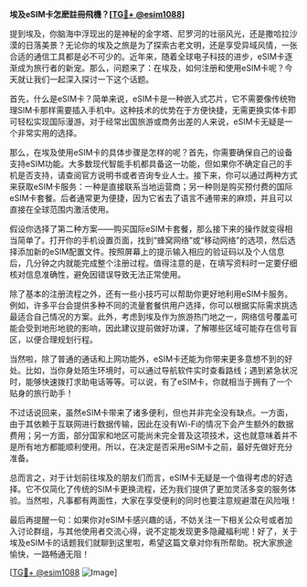**埃及eSIM卡怎麽註冊飛機？[[TG💪+ @esim1088](https://t.me/s/esim1088)]**

提到埃及，你脑海中浮现出的是神秘的金字塔、尼罗河的壮丽风光，还是撒哈拉沙漠的日落美景？无论你的埃及之旅是为了探索古老文明，还是享受异域风情，一张合适的通信工具都是必不可少的。近年来，随着全球电子科技的进步，eSIM卡逐渐成为旅行者的新宠。那么，问题来了：在埃及，如何注册和使用eSIM卡呢？今天就让我们一起深入探讨一下这个话题。

首先，什么是eSIM卡？简单来说，eSIM卡是一种嵌入式芯片，它不需要像传统物理SIM卡那样需要插入手机中。这种技术的优势在于方便快捷，无需更换实体卡即可轻松实现国际漫游。对于经常出国旅游或商务出差的人来说，eSIM卡无疑是一个非常实用的选择。

那么，在埃及使用eSIM卡的具体步骤是怎样的呢？首先，你需要确保自己的设备支持eSIM功能。大多数现代智能手机都具备这一功能，但如果你不确定自己的手机是否支持，请查阅官方说明书或者咨询专业人士。接下来，你可以通过两种方式来获取eSIM卡服务：一种是直接联系当地运营商；另一种则是购买预付费的国际eSIM卡套餐。后者通常更为便捷，因为它省去了语言不通带来的麻烦，并且可以直接在全球范围内激活使用。

假设你选择了第二种方案——购买国际eSIM卡套餐，那么接下来的操作就变得相当简单了。打开你的手机设置页面，找到“蜂窝网络”或“移动网络”的选项，然后选择添加新的eSIM配置文件。按照屏幕上的提示输入相应的验证码以及个人信息后，几分钟之内就能完成整个注册过程。值得注意的是，在填写资料时一定要仔细核对信息准确性，避免因错误导致无法正常使用。

除了基本的注册流程之外，还有一些小技巧可以帮助你更好地利用eSIM卡服务。例如，许多平台会提供多种不同的流量套餐供用户选择，你可以根据实际需求挑选最适合自己情况的方案。此外，考虑到埃及作为旅游热门地之一，网络信号覆盖可能会受到地形地貌的影响，因此建议提前做好功课，了解哪些区域可能存在信号盲区，以便合理规划行程。

当然啦，除了普通的通话和上网功能外，eSIM卡还能为你带来更多意想不到的好处。比如，当你身处陌生环境时，可以通过导航软件实时查看路线；遇到紧急状况时，能够快速拨打求助电话等等。可以说，有了eSIM卡，你就相当于拥有了一个贴身的旅行助手！

不过话说回来，虽然eSIM卡带来了诸多便利，但也并非完全没有缺点。一方面，由于其依赖于互联网进行数据传输，因此在没有Wi-Fi的情况下会产生额外的数据费用；另一方面，部分国家和地区可能尚未完全普及这项技术，这也就意味着并不是所有地方都能顺利使用。所以，在决定是否采用eSIM卡之前，最好先做好充分准备。

总而言之，对于计划前往埃及的朋友们而言，eSIM卡无疑是一个值得考虑的好选择。它不仅简化了传统的SIM卡更换流程，还为我们提供了更加灵活多变的服务体验。当然啦，凡事都有两面性，大家在享受便利的同时也要注意规避潜在风险哦！

最后再提醒一句：如果你对eSIM卡感兴趣的话，不妨关注一下相关公众号或者加入讨论群组，与其他使用者交流心得，说不定能发现更多隐藏福利呢！好了，关于埃及eSIM卡的话题我们就聊到这里啦，希望这篇文章对你有所帮助。祝大家旅途愉快，一路畅通无阻！

[[TG💪+ @esim1088](https://t.me/s/esim1088) ![Image](https://i.postimg.cc/4NQfJmqS/Snipaste-2025-05-13-00-14-12.png)]